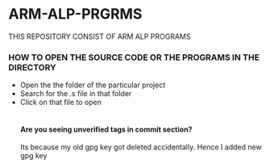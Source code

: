# ARM-ALP-PRGRMS
THIS REPOSITORY CONSIST OF ARM ALP PROGRAMS
<h3>HOW TO OPEN THE SOURCE CODE OR THE PROGRAMS IN THE DIRECTORY</h3>
<ul>
<li>Open the the folder of the particular project</li>
<li>Search for the .s file in that folder</li>
<li>Click on that file to open</li</ul>
<br><br>
<h4>Are you seeing unverified tags in commit section?</h4>
<p>Its because my old gpg key got deleted accidentally. Hence I added new gpg key</p>
